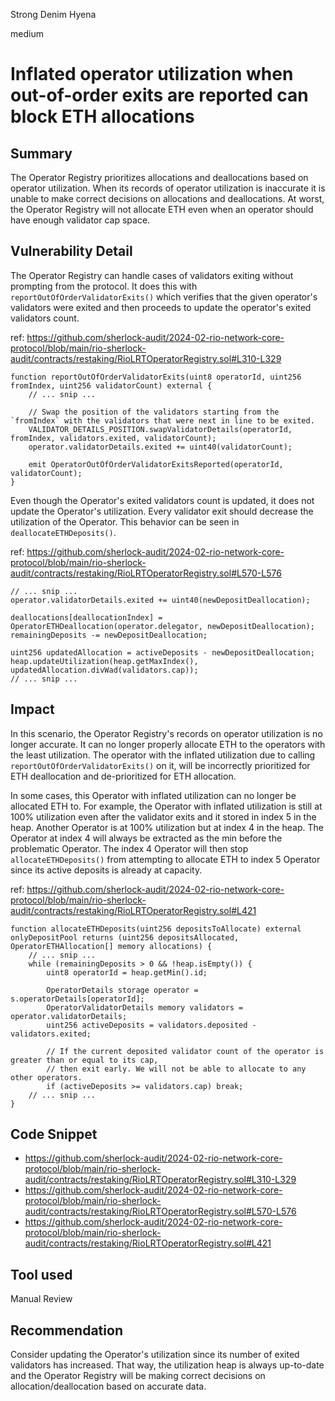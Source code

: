 Strong Denim Hyena

medium

# Inflated operator utilization when out-of-order exits are reported can block ETH allocations

## Summary
The Operator Registry prioritizes allocations and deallocations based on operator utilization. When its records of operator utilization is inaccurate it is unable to make correct decisions on allocations and deallocations. At worst, the Operator Registry will not allocate ETH even when an operator should have enough validator cap space.

## Vulnerability Detail
The Operator Registry can handle cases of validators exiting without prompting from the protocol. It does this with `reportOutOfOrderValidatorExits()` which verifies that the given operator's validators were exited and then proceeds to update the operator's exited validators count. 

ref: https://github.com/sherlock-audit/2024-02-rio-network-core-protocol/blob/main/rio-sherlock-audit/contracts/restaking/RioLRTOperatorRegistry.sol#L310-L329
```solidity
function reportOutOfOrderValidatorExits(uint8 operatorId, uint256 fromIndex, uint256 validatorCount) external {
    // ... snip ...

    // Swap the position of the validators starting from the `fromIndex` with the validators that were next in line to be exited.
    VALIDATOR_DETAILS_POSITION.swapValidatorDetails(operatorId, fromIndex, validators.exited, validatorCount);
    operator.validatorDetails.exited += uint40(validatorCount);

    emit OperatorOutOfOrderValidatorExitsReported(operatorId, validatorCount);
}
```

Even though the Operator's exited validators count is updated, it does not update the Operator's utilization. Every validator exit should decrease the utilization of the Operator. This behavior can be seen in `deallocateETHDeposits()`.

ref: https://github.com/sherlock-audit/2024-02-rio-network-core-protocol/blob/main/rio-sherlock-audit/contracts/restaking/RioLRTOperatorRegistry.sol#L570-L576
```solidity
// ... snip ...
operator.validatorDetails.exited += uint40(newDepositDeallocation);

deallocations[deallocationIndex] = OperatorETHDeallocation(operator.delegator, newDepositDeallocation);
remainingDeposits -= newDepositDeallocation;

uint256 updatedAllocation = activeDeposits - newDepositDeallocation;
heap.updateUtilization(heap.getMaxIndex(), updatedAllocation.divWad(validators.cap));
// ... snip ...
```

## Impact
In this scenario, the Operator Registry's records on operator utilization is no longer accurate. It can no longer properly allocate ETH to the operators with the least utilization. The operator with the inflated utilization due to calling `reportOutOfOrderValidatorExits()` on it, will be incorrectly prioritized for ETH deallocation and de-prioritized for ETH allocation. 

In some cases, this Operator with inflated utilization can no longer be allocated ETH to. For example, the Operator with inflated utilization is still at 100% utilization even after the validator exits and it stored in index 5 in the heap. Another Operator is at 100% utilization but at index 4 in the heap. The Operator at index 4 will always be extracted as the min before the problematic Operator. The index 4 Operator will then stop `allocateETHDeposits()` from attempting to allocate ETH to index 5 Operator since its active deposits is already at capacity.

ref: https://github.com/sherlock-audit/2024-02-rio-network-core-protocol/blob/main/rio-sherlock-audit/contracts/restaking/RioLRTOperatorRegistry.sol#L421
```solidity
function allocateETHDeposits(uint256 depositsToAllocate) external onlyDepositPool returns (uint256 depositsAllocated, OperatorETHAllocation[] memory allocations) {
    // ... snip ...
    while (remainingDeposits > 0 && !heap.isEmpty()) {
        uint8 operatorId = heap.getMin().id;

        OperatorDetails storage operator = s.operatorDetails[operatorId];
        OperatorValidatorDetails memory validators = operator.validatorDetails;
        uint256 activeDeposits = validators.deposited - validators.exited;

        // If the current deposited validator count of the operator is greater than or equal to its cap,
        // then exit early. We will not be able to allocate to any other operators.
        if (activeDeposits >= validators.cap) break;
    // ... snip ...
}
```

## Code Snippet
- https://github.com/sherlock-audit/2024-02-rio-network-core-protocol/blob/main/rio-sherlock-audit/contracts/restaking/RioLRTOperatorRegistry.sol#L310-L329
- https://github.com/sherlock-audit/2024-02-rio-network-core-protocol/blob/main/rio-sherlock-audit/contracts/restaking/RioLRTOperatorRegistry.sol#L570-L576
- https://github.com/sherlock-audit/2024-02-rio-network-core-protocol/blob/main/rio-sherlock-audit/contracts/restaking/RioLRTOperatorRegistry.sol#L421

## Tool used

Manual Review

## Recommendation
Consider updating the Operator's utilization since its number of exited validators has increased. That way, the utilization heap is always up-to-date and the Operator Registry will be making correct decisions on allocation/deallocation based on accurate data.
